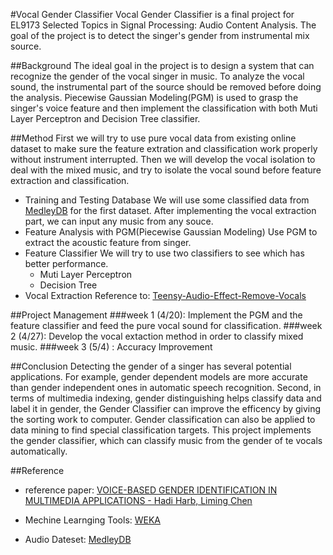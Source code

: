 #Vocal Gender Classifier
Vocal Gender Classifier is a final project for EL9173 Selected Topics in Signal Processing: Audio Content Analysis. The goal of the project is to detect the singer's gender from instrumental mix source.

##Background
The ideal goal in the project is to design a system that can recognize the gender of the vocal singer in music. To analyze the vocal sound, the instrumental part of the source should be removed before doing the analysis. Piecewise Gaussian Modeling(PGM) is used to grasp the singer's voice feature and then implement the classification with both Muti Layer Perceptron and Decision Tree classifier.


##Method
First we will try to use pure vocal data from existing online dataset to make sure the feature extration and classification work properly without instrument interrupted. Then we will develop the vocal isolation to deal with the mixed music, and try to isolate the vocal sound before feature extraction and classification.

* Training and Testing Database
We will use some classified data from [MedleyDB](http://medleydb.weebly.com) for the first dataset. After implementing the vocal extraction part, we can input any music from any souce.
* Feature Analysis with PGM(Piecewise Gaussian Modeling)
Use PGM to extract the acoustic feature from singer.
* Feature Classifier
We will try to use two classifiers to see which has better performance. 
  * Muti Layer Perceptron
  * Decision Tree
* Vocal Extraction 
Reference to: [Teensy-Audio-Effect-Remove-Vocals](https://github.com/FrankBoesing/Teensy-Audio-Effect-Remove-Vocals)

##Project Management
###week 1 (4/20): 
Implement the PGM and the feature classifier and feed the pure vocal sound for classification.
###week 2 (4/27):
Develop the vocal extaction method in order to classify mixed music.
###week 3 (5/4) :
Accuracy Improvement

##Conclusion
Detecting the gender of a singer has several potential applications. For example, gender dependent models are more accurate than gender independent ones in automatic speech recognition. Second, in terms of multimedia indexing, gender distinguishing helps classify data and label it in gender, the Gender Classifier can improve the efficency by giving the sorting work to computer. Gender classification can also be applied to data mining to find special classification targets. This project implements the gender classifier, which can classify music from the gender of te vocals automatically. 

##Reference
* reference paper: [VOICE-BASED GENDER IDENTIFICATION IN MULTIMEDIA APPLICATIONS - Hadi Harb, Liming Chen](https://pdfs.semanticscholar.org/35d6/b269c99d0c7a27641a7489c4f13ecd8d5181.pdf)

* Mechine Learnging Tools: [WEKA](http://www.cs.waikato.ac.nz/ml/index.html)

* Audio Dateset: [MedleyDB](http://medleydb.weebly.com/)
